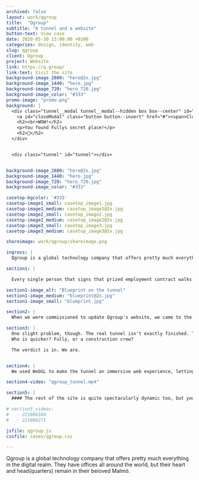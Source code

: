 ```yaml
---
archived: false
layout: work/qgroup
title:  "Qgroup"
subtitle: "A tunnel and a website"
button-text: View case
date: 2020-05-30 13:00:00 +0100
categories: design, identity, web
slug: qgroup
client: Qgroup
project: Website
link: https://q.group/
link-text: Visit the site
background-image_2880: "hero@2x.jpg"
background-image_1440: "hero.jpg"
background-image_720: "hero_720.jpg"
background-image_color: "#333"
promo-image: "promo.png"
background: |
  <div class="tunnel__modal tunnel__modal--hidden box box--center" id="loginModal">
    <a id="closeModal" class="button button--invert" href="#"><span>Close</span></a>
    <h2><br>WOW!</h2>
    <p>You found Fullys secret place!</p>
    <h2>🤫</h2>
  </div>


  <div class="tunnel" id="tunnel"></div>


background-image_2880: "hero@2x.jpg"
background-image_1440: "hero.jpg"
background-image_720: "hero_720.jpg"
background-image_color: "#333"

casetop-bgcolor: '#333'
casetop-image1_small: casetop_image1.jpg
casetop-image1_medium: casetop_image1@2x.jpg
casetop-image2_small: casetop_image2.jpg
casetop-image2_medium: casetop_image2@2x.jpg
casetop-image3_small: casetop_image3.jpg
casetop-image3_medium: casetop_image3@2x.jpg

shareimage: work/qgroup/shareimage.png

ingress: |
  Qgroup is a global technology company that offers pretty much everything in the digital realm. They have offices all around the world, but their heart and head(quarters) remain in their beloved Malmö.

section1: |

  Every single person that signs that prized employment contract walks the walk of pride, through an ACTUAL tunnel, into Qgroup's inner sanctum – their super hip and swanky Malmö office.

section1-image_alt: "Blueprint on the tunnel"
section1-image_medium: "blueprint@2x.jpg"
section1-image_small: "blueprint.jpg"

section2: |
  When we were commissioned to update Qgroup's website, we came to the conclusion pretty quickly that the tunnel experience needed to be emphasized. It’s a defining experience that every employee, new and experienced, shares.

section3: |
  One slight problem, though. The real tunnel isn't exactly finished. They are renovating as we speak. Nevertheless, we heard their vision and were handed the blueprints, CAD models and everything else we needed to get to work. Which led us to the deep and ancient question:
  Who is quicker? Fully, or a construction crew?

  The verdict is in. We are.


section4: |
  We used WebGL to make the tunnel an immersive web experience, letting the mouse or mobile gyro guide the exploring. And if you get tired of looking around you could just use the secret key (it's the Q tangent on your keyboard — we’re not so good with secrets). This ushers you to the elusive light at the end of the tunnel: the coveted employee zone.

section4-video: "qgroup_tunnel.mp4"

section5: |
  #### The rest of the site is quite spectacularly dynamic too, but you should [go traverse it](https://q.group) on your own. Because, to paraphrase Qgroup – everything begins with the tunnel.

# section5_videos:
#   - 221886184
#   - 221886271

jsfile: qgroup.js
cssfile: cases/qgroup.css

---
```


Qgroup is a global technology company that offers pretty much everything in the digital realm. They have offices all around the world, but their heart and head(quarters) remain in their beloved Malmö.
